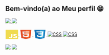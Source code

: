 ## Bem-vindo(a) ao Meu perfil  😁

 <div>
   <a href="https://github.com/HenriqueTavares12
">
   <img height="180em" src="https://github-readme-stats.vercel.app/api?username=HenriqueTavares12
&show_icons=true&theme=tokyonight&include_all_commits=true&count_private=true"/>
   <img height="180em" src="https://github-readme-stats.vercel.app/api/top-langs/?username=HenriqueTavares12
&layout=compact&langs_count=6&theme=tokyonight"/>
</div>
    
<div style="display: inline_block"><br>
  <img align="center" alt="Js" height="30" width="40" src="https://raw.githubusercontent.com/devicons/devicon/master/icons/javascript/javascript-plain.svg">
  <img align="center" alt="HTML" height="30" width="40" src="https://raw.githubusercontent.com/devicons/devicon/master/icons/html5/html5-original.svg">
  <img align="center" alt="CSS" height="30" width="40" src="https://raw.githubusercontent.com/devicons/devicon/master/icons/css3/css3-original.svg">
  <img align="center" alt="CSS" height="30" width="40"
src="https://cdn.jsdelivr.net/gh/devicons/devicon@latest/icons/php/php-plain.svg" />
  <img align="center" alt="CSS" height="30" width="40"
src="https://cdn.jsdelivr.net/gh/devicons/devicon@latest/icons/mysql/mysql-original-wordmark.svg" />          
</div>
 
<br>
 
 
<div> 
  <a href = "mailto:henriquetavares.1210@gmail.com"><img src="https://img.shields.io/badge/-Gmail-%23333?style=for-the-badge&logo=gmail&logoColor=white" target="_blank"></a>
  <a href="https://www.linkedin.com/in/henrique-tavares-2a3414149/" target="_blank"><img src="https://img.shields.io/badge/-LinkedIn-%230077B5?style=for-the-badge&logo=linkedin&logoColor=white" target="_blank"></a>
</div>
